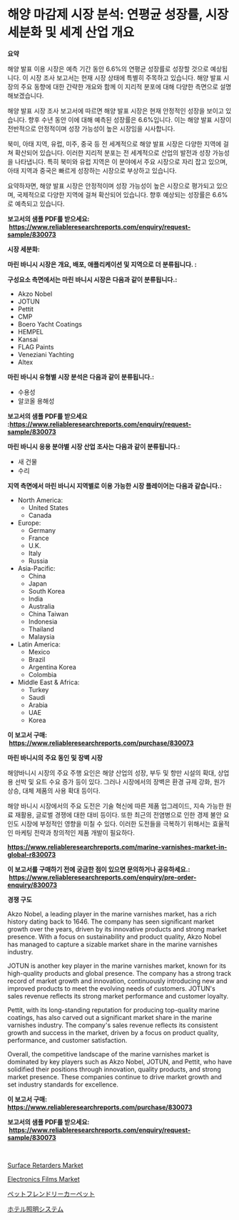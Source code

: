 <p><h1>해양 마감제 시장 분석: 연평균 성장률, 시장 세분화 및 세계 산업 개요</h1></p><p><strong>요약</strong></p>
<p><p>해양 발표 이용 시장은 예측 기간 동안 6.6%의 연평균 성장률로 성장할 것으로 예상됩니다. 이 시장 조사 보고서는 현재 시장 상태에 특별히 주목하고 있습니다. 해양 발표 시장의 주요 동향에 대한 간략한 개요와 함께 이 지리적 분포에 대해 다양한 측면으로 설명해보겠습니다.</p><p>해양 발표 시장 조사 보고서에 따르면 해양 발표 시장은 현재 안정적인 성장을 보이고 있습니다. 향후 수년 동안 이에 대해 예측된 성장률은 6.6%입니다. 이는 해양 발표 시장이 전반적으로 안정적이며 성장 가능성이 높은 시장임을 시사합니다.</p><p>북미, 아태 지역, 유럽, 미주, 중국 등 전 세계적으로 해양 발표 시장은 다양한 지역에 걸쳐 확산되어 있습니다. 이러한 지리적 분포는 전 세계적으로 산업의 발전과 성장 가능성을 나타냅니다. 특히 북미와 유럽 지역은 이 분야에서 주요 시장으로 자리 잡고 있으며, 아태 지역과 중국은 빠르게 성장하는 시장으로 부상하고 있습니다.</p><p>요약하자면, 해양 발표 시장은 안정적이며 성장 가능성이 높은 시장으로 평가되고 있으며, 국제적으로 다양한 지역에 걸쳐 확산되어 있습니다. 향후 예상되는 성장률은 6.6%로 예측되고 있습니다.</p></p>
<p><strong>보고서의 샘플 PDF를 받으세요: &nbsp;<a href="https://www.reliableresearchreports.com/enquiry/request-sample/830073">https://www.reliableresearchreports.com/enquiry/request-sample/830073</a></strong></p>
<p><strong>시장 세분화:</strong></p>
<p><strong> 마린 바니시 시장은 개요, 배포, 애플리케이션 및 지역으로 더 분류됩니다. :</strong></p>
<p><strong>구성요소 측면에서는 마린 바니시 시장은 다음과 같이 분류됩니다.:</strong></p>
<p><ul><li>Akzo Nobel</li><li>JOTUN</li><li>Pettit</li><li>CMP</li><li>Boero Yacht Coatings</li><li>HEMPEL</li><li>Kansai</li><li>FLAG Paints</li><li>Veneziani Yachting</li><li>Altex</li></ul></p>
<p><strong> 마린 바니시 유형별 시장 분석은 다음과 같이 분류됩니다.:</strong></p>
<p><ul><li>수용성</li><li>알코올 용해성</li></ul></p>
<p><strong>보고서의 샘플 PDF를 받으세요 :<a href="https://www.reliableresearchreports.com/enquiry/request-sample/830073">https://www.reliableresearchreports.com/enquiry/request-sample/830073</a></strong></p>
<p><strong> 마린 바니시 응용 분야별 시장 산업 조사는 다음과 같이 분류됩니다.:</strong></p>
<p><ul><li>새 건물</li><li>수리</li></ul></p>
<p><strong>지역 측면에서 마린 바니시 지역별로 이용 가능한 시장 플레이어는 다음과 같습니다.:</strong></p>
<p><ul>
    <li>
        North America:
        <ul>
            <li>United States</li>
            <li>Canada</li>
        </ul>
    </li>
    <li>
        Europe:
        <ul>
            <li>Germany</li>
            <li>France</li>
            <li>U.K.</li>
            <li>Italy</li>
            <li>Russia</li>
        </ul>
    </li>
    <li>
        Asia-Pacific:
        <ul>
            <li>China</li>
            <li>Japan</li>
            <li>South Korea</li>
            <li>India</li>
            <li>Australia</li>
            <li>China Taiwan</li>
            <li>Indonesia</li>
            <li>Thailand</li>
            <li>Malaysia</li>
        </ul>
    </li>
    <li>
        Latin America:
        <ul>
            <li>Mexico</li>
            <li>Brazil</li>
            <li>Argentina Korea</li>
            <li>Colombia</li>
        </ul>
    </li>
    <li>
        Middle East & Africa:
        <ul>
            <li>Turkey</li>
            <li>Saudi</li>
            <li>Arabia</li>
            <li>UAE</li>
            <li>Korea</li>
        </ul>
    </li>
    </ul></p>
<p><strong>이 보고서 구매: &nbsp;<a href="https://www.reliableresearchreports.com/purchase/830073">https://www.reliableresearchreports.com/purchase/830073</a></strong></p>
<p><strong>마린 바니시의 주요 동인 및 장벽 시장</strong></p>
<p><p>해양바니시 시장의 주요 주행 요인은 해양 산업의 성장, 부두 및 항만 시설의 확대, 상업용 선박 및 요트 수요 증가 등이 있다. 그러나 시장에서의 장벽은 환경 규제 강화, 원가 상승, 대체 제품의 사용 확대 등이다.</p><p>해양 바니시 시장에서의 주요 도전은 기술 혁신에 따른 제품 업그레이드, 지속 가능한 원료 재활용, 글로벌 경쟁에 대한 대비 등이다. 또한 최근의 전염병으로 인한 경제 불안 요인도 시장에 부정적인 영향을 미칠 수 있다. 이러한 도전들을 극복하기 위해서는 효율적인 마케팅 전략과 창의적인 제품 개발이 필요하다.</p></p>
<p><strong><a href="https://www.reliableresearchreports.com/marine-varnishes-market-in-global-r830073">https://www.reliableresearchreports.com/marine-varnishes-market-in-global-r830073</a></strong></p>
<p><strong>이 보고서를 구매하기 전에 궁금한 점이 있으면 문의하거나 공유하세요.: &nbsp;<a href="https://www.reliableresearchreports.com/enquiry/pre-order-enquiry/830073">https://www.reliableresearchreports.com/enquiry/pre-order-enquiry/830073</a></strong></p>
<p><strong>경쟁 구도</strong></p>
<p><p>Akzo Nobel, a leading player in the marine varnishes market, has a rich history dating back to 1646. The company has seen significant market growth over the years, driven by its innovative products and strong market presence. With a focus on sustainability and product quality, Akzo Nobel has managed to capture a sizable market share in the marine varnishes industry.</p><p>JOTUN is another key player in the marine varnishes market, known for its high-quality products and global presence. The company has a strong track record of market growth and innovation, continuously introducing new and improved products to meet the evolving needs of customers. JOTUN's sales revenue reflects its strong market performance and customer loyalty.</p><p>Pettit, with its long-standing reputation for producing top-quality marine coatings, has also carved out a significant market share in the marine varnishes industry. The company's sales revenue reflects its consistent growth and success in the market, driven by a focus on product quality, performance, and customer satisfaction.</p><p>Overall, the competitive landscape of the marine varnishes market is dominated by key players such as Akzo Nobel, JOTUN, and Pettit, who have solidified their positions through innovation, quality products, and strong market presence. These companies continue to drive market growth and set industry standards for excellence.</p></p>
<p><strong>이 보고서 구매: &nbsp; <a href="https://www.reliableresearchreports.com/purchase/830073">https://www.reliableresearchreports.com/purchase/830073</a></strong></p>
<p><strong>보고서의 샘플 PDF를 받으세요: &nbsp;<a href="https://www.reliableresearchreports.com/enquiry/request-sample/830073">https://www.reliableresearchreports.com/enquiry/request-sample/830073</a></strong><strong></strong></p>
<p>&nbsp;</p>
<p><p><a href="https://www.linkedin.com/pulse/surface-retarders-market-size-examines-its-scope-primary-focus-rujac?trackingId=FWY5AvcMS%2FeeE583%2BGzjpg%3D%3D">Surface Retarders Market</a></p><p><a href="https://www.linkedin.com/pulse/electronics-films-market-offers-provide-insightful-data-time-1tfbc?trackingId=edac2O2ao0ZfNp%2F9BTJXVw%3D%3D">Electronics Films Market</a></p><p><a href="https://github.com/pepo3k/Market-Research-Report-List-1/blob/main/634507125820.md">ペットフレンドリーカーペット</a></p><p><a href="https://github.com/nemesis2824/Market-Research-Report-List-1/blob/main/594421025821.md">ホテル照明システム</a></p></p>